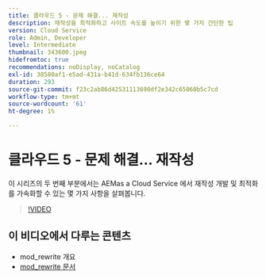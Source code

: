 ```yaml
---
title: 클라우드 5 - 문제 해결... 재작성
description: 재작성을 최적화하고 사이트 속도를 높이기 위한 몇 가지 간단한 팁
version: Cloud Service
role: Admin, Developer
level: Intermediate
thumbnail: 343600.jpeg
hidefromtoc: true
recommendations: noDisplay, noCatalog
exl-id: 38580af1-e5ad-431a-b41d-634fb136ce64
duration: 293
source-git-commit: f23c2ab86d42531113690df2e342c65060b5c7cd
workflow-type: tm+mt
source-wordcount: '61'
ht-degree: 1%

---
```


# 클라우드 5 - 문제 해결... 재작성

이 시리즈의 두 번째 부분에서는 AEMas a Cloud Service 에서 재작성 개발 및 최적화를 가속화할 수 있는 몇 가지 사항을 살펴봅니다.

>[!VIDEO](https://video.tv.adobe.com/v/343600?quality=12&learn=on)

## 이 비디오에서 다루는 콘텐츠

+ mod_rewrite 개요
+ [mod_rewrite 문서](https://httpd.apache.org/docs/current/mod/mod_rewrite.html)
